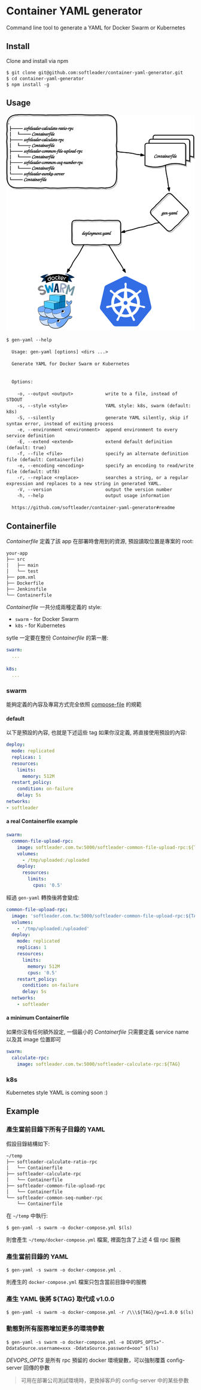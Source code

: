 # Container YAML generator

Command line tool to generate a YAML for Docker Swarm or Kubernetes

## Install

Clone and install via npm

```
$ git clone git@github.com:softleader/container-yaml-generator.git
$ cd container-yaml-generator
$ npm install -g
```

## Usage

![](./doc/overview.svg)

```
$ gen-yaml --help

  Usage: gen-yaml [options] <dirs ...>

  Generate YAML for Docker Swarm or Kubernetes


  Options:

    -o, --output <output>            write to a file, instead of STDOUT
    -s, --style <style>              YAML style: k8s, swarm (default: k8s)
    -S, --silently                   generate YAML silently, skip if syntax error, instead of exiting process
    -e, --environment <environment>  append environment to every service definition
    -E, --extend <extend>            extend default definition (default: true)
    -f, --file <file>                specify an alternate definition file (default: Containerfile)
    -e, --encoding <encoding>        specify an encoding to read/write file (default: utf8)
    -r, --replace <replace>          searches a string, or a regular expression and replaces to a new string in generated YAML.
    -V, --version                    output the version number
    -h, --help                       output usage information

  https://github.com/softleader/container-yaml-generator#readme
```

## Containerfile

*Containerfile* 定義了該 app 在部署時會用到的資源, 預設讀取位置是專案的 root:

```
your-app
├── src
│   ├── main
│   └── test
├── pom.xml
├── Dockerfile
├── Jenkinsfile
└── Containerfile
```

*Containerfile* 一共分成兩種定義的 style:

- `swarm` - for Docker Swarm
- `k8s` - for Kubernetes

sytle 一定要在整份 *Containerfile* 的第一層:

```yaml
swarm:
  ...
  
k8s:
  ...
```

### swarm

能夠定義的內容及專寫方式完全依照 [compose-file](https://docs.docker.com/compose/compose-file/) 的規範

#### default

以下是預設的內容, 也就是下述這些 tag 如果你沒定義, 將直接使用預設的內容:

```yaml
deploy:
  mode: replicated
  replicas: 1
  resources:
    limits:
      memory: 512M
  restart_policy:
    condition: on-failure
    delay: 5s
networks:
- softleader
```

#### a real Containerfile example

```yaml
swarm:
  common-file-upload-rpc:
    image: softleader.com.tw:5000/softleader-common-file-upload-rpc:${TAG}
    volumes:
      - /tmp/uploaded:/uploaded
    deploy:
      resources:
        limits:
          cpus: '0.5'
```

經過 `gen-yaml` 轉換後將會變成:

```yaml
common-file-upload-rpc:
  image: 'softleader.com.tw:5000/softleader-common-file-upload-rpc:${TAG}'
  volumes:
    - '/tmp/uploaded:/uploaded'
  deploy:
    mode: replicated
    replicas: 1
    resources:
      limits:
        memory: 512M
        cpus: '0.5'
    restart_policy:
      condition: on-failure
      delay: 5s
  networks:
    - softleader
```

#### a minimum Containerfile

如果你沒有任何額外設定, 一個最小的 *Containerfile* 只需要定義 service name 以及其 image 位置即可

```yaml
swarm:
  calculate-rpc:
    image: softleader.com.tw:5000/softleader-calculate-rpc:${TAG}
```

### k8s

Kubernetes style YAML is coming soon :)

## Example

### 產生當前目錄下所有子目錄的 YAML

假設目錄結構如下:

```
~/temp
├── softleader-calculate-ratio-rpc
│   └── Containerfile
├── softleader-calculate-rpc
│   └── Containerfile
├── softleader-common-file-upload-rpc
│   └── Containerfile
└── softleader-common-seq-number-rpc
    └── Containerfile
```

在 `~/temp` 中執行:

```
$ gen-yaml -s swarm -o docker-compose.yml $(ls)
```

則會產生 `~/temp/docker-compose.yml` 檔案, 裡面包含了上述 4 個 rpc 服務

### 產生當前目錄的 YAML

```
$ gen-yaml -s swarm -o docker-compose.yml .
```

則產生的 `docker-compose.yml` 檔案只包含當前目錄中的服務 

### 產生 YAML 後將 ${TAG} 取代成 v1.0.0

```
$ gen-yaml -s swarm -o docker-compose.yml -r /\\\${TAG}/g=v1.0.0 $(ls)
```

### 動態對所有服務增加更多的環境參數


```
$ gen-yaml -s swarm -o docker-compose.yml -e DEVOPS_OPTS="-DdataSource.username=xxx -DdataSource.password=ooo" $(ls)
```

*DEVOPS_OPTS* 是所有 rpc 預留的 docker 環境變數，可以強制覆蓋 config-server 回傳的參數

> 可用在部署公司測試環境時，更換掉客戶的 config-server 中的某些參數
